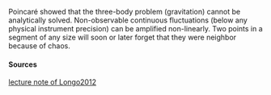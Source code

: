 
Poincaré showed that the three-body problem (gravitation) cannot be analytically solved. 
Non-observable continuous fluctuations (below any physical instrument precision) can be amplified non-linearly. Two points in a segment of any size will soon or later forget that they were neighbor because of chaos. 

#### Sources

[lecture note of Longo2012](note/lecture%20note%20of%20Longo2012.md)
